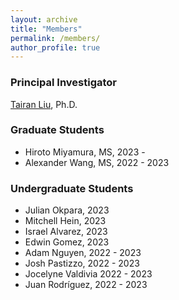 ```yaml
---
layout: archive
title: "Members"
permalink: /members/
author_profile: true
---
```


### Principal Investigator

[Tairan Liu](https://liutairan.github.io), Ph.D.

### Graduate Students

* Hiroto Miyamura, MS, 2023 - 
* Alexander Wang, MS, 2022 - 2023

### Undergraduate Students

* Julian Okpara, 2023
* Mitchell Hein, 2023
* Israel Alvarez, 2023
* Edwin Gomez, 2023
* Adam Nguyen, 2022 - 2023
* Josh Pastizzo, 2022 - 2023
* Jocelyne Valdivia 2022 - 2023
* Juan Rodríguez, 2022 - 2023
